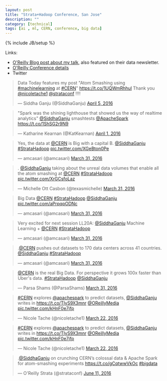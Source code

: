 ```yaml
---
layout: post
title: "Strata+Hadoop Conference, San Jose"
description: ""
category: [technical]
tags: [ai , ml, CERN, conference, big data]
---
```

{% include JB/setup %}

Links: 

- [O'Reilly Blog post about my talk](https://www.oreilly.com/ideas/cern-seeks-to-predict-new-and-popular-data-sets), also featured on their data newsletter. 
- [O'Reilly Conference details](http://conferences.oreilly.com/strata/hadoop-big-data-ca/public/schedule/detail/47052)
- Twitter

<blockquote class="twitter-tweet" data-lang="en"><p lang="en" dir="ltr">Data Today features my post &quot;Atom Smashing using <a href="https://twitter.com/hashtag/machinelearning?src=hash">#machinelearning</a> at <a href="https://twitter.com/hashtag/CERN?src=hash">#CERN</a>&quot; <a href="https://t.co/1UQWmRhhul">https://t.co/1UQWmRhhul</a> Thank you <a href="https://twitter.com/nicoletache1">@nicoletache1</a> <a href="https://twitter.com/strataconf">@strataconf</a> !!!!</p>&mdash; Siddha Ganju (@SiddhaGanju) <a href="https://twitter.com/SiddhaGanju/status/717153066374586369">April 5, 2016</a></blockquote><script async src="//platform.twitter.com/widgets.js" charset="utf-8"></script><blockquote class="twitter-tweet" data-lang="en"><p lang="en" dir="ltr">&quot;Spark was the shining lighthouse that showed us the way of realtime analytics&quot; <a href="https://twitter.com/SiddhaGanju">@SiddhaGanju</a> smashtests <a href="https://twitter.com/ApacheSpark">@ApacheSpark</a> <a href="https://t.co/1ShSG2r9N9">https://t.co/1ShSG2r9N9</a></p>&mdash; Katharine Kearnan (@KatKearnan) <a href="https://twitter.com/KatKearnan/status/716008360714366977">April 1, 2016</a></blockquote><script async src="//platform.twitter.com/widgets.js" charset="utf-8"></script><blockquote class="twitter-tweet" data-lang="en"><p lang="en" dir="ltr">Yes, the data at <a href="https://twitter.com/CERN">@CERN</a> is Big with a capital B. <a href="https://twitter.com/SiddhaGanju">@SiddhaGanju</a> <a href="https://twitter.com/hashtag/StrataHadoop?src=hash">#StrataHadoop</a> <a href="https://t.co/XGeBton0Pe">pic.twitter.com/XGeBton0Pe</a></p>&mdash; amcasari (@amcasari) <a href="https://twitter.com/amcasari/status/715658934866972672">March 31, 2016</a></blockquote><script async src="//platform.twitter.com/widgets.js" charset="utf-8"></script><blockquote class="twitter-tweet" data-lang="en"><p lang="en" dir="ltr">. <a href="https://twitter.com/SiddhaGanju">@SiddhaGanju</a> taking about the unreal data volumes that enable all the atom smashing at <a href="https://twitter.com/CERN">@CERN</a> <a href="https://twitter.com/hashtag/StrataHadoop?src=hash">#StrataHadoop</a> <a href="https://t.co/XrGCsfoLaz">pic.twitter.com/XrGCsfoLaz</a></p>&mdash; Michelle Ott Casbon (@texasmichelle) <a href="https://twitter.com/texasmichelle/status/715658398549745664">March 31, 2016</a></blockquote><script async src="//platform.twitter.com/widgets.js" charset="utf-8"></script><blockquote class="twitter-tweet" data-lang="en"><p lang="tl" dir="ltr">Big Data <a href="https://twitter.com/CERN">@CERN</a> <a href="https://twitter.com/hashtag/StrataHadoop?src=hash">#StrataHadoop</a> <a href="https://twitter.com/SiddhaGanju">@SiddhaGanju</a> <a href="https://t.co/aPrpqpODNc">pic.twitter.com/aPrpqpODNc</a></p>&mdash; amcasari (@amcasari) <a href="https://twitter.com/amcasari/status/715657737196032000">March 31, 2016</a></blockquote><script async src="//platform.twitter.com/widgets.js" charset="utf-8"></script><blockquote class="twitter-tweet" data-lang="en"><p lang="en" dir="ltr">Very excited for next session LL20A: <a href="https://twitter.com/SiddhaGanju">@SiddhaGanju</a> Machine Learning + <a href="https://twitter.com/CERN">@CERN</a> <a href="https://twitter.com/hashtag/StrataHadoop?src=hash">#StrataHadoop</a></p>&mdash; amcasari (@amcasari) <a href="https://twitter.com/amcasari/status/715654695537106945">March 31, 2016</a></blockquote><script async src="//platform.twitter.com/widgets.js" charset="utf-8"></script><blockquote class="twitter-tweet" data-lang="en"><p lang="en" dir="ltr">.<a href="https://twitter.com/CERN">@CERN</a> pushes out datasets to 170 data centers across 41 countries. <a href="https://twitter.com/SiddhaGanju">@SiddhaGanju</a> <a href="https://twitter.com/hashtag/StrataHadoop?src=hash">#StrataHadoop</a></p>&mdash; amcasari (@amcasari) <a href="https://twitter.com/amcasari/status/715657168385482752">March 31, 2016</a></blockquote><script async src="//platform.twitter.com/widgets.js" charset="utf-8"></script><blockquote class="twitter-tweet" data-lang="en"><p lang="en" dir="ltr"><a href="https://twitter.com/CERN">@CERN</a> is the real Big Data. For perspective it grows 100x faster than Uber&#39;s data. <a href="https://twitter.com/hashtag/StrataHadoop?src=hash">#StrataHadoop</a> <a href="https://twitter.com/SiddhaGanju">@SiddhaGanju</a></p>&mdash; Parsa Shams (@ParsaShams) <a href="https://twitter.com/ParsaShams/status/715659346936397824">March 31, 2016</a></blockquote><script async src="//platform.twitter.com/widgets.js" charset="utf-8"></script><blockquote class="twitter-tweet" data-lang="en"><p lang="en" dir="ltr"><a href="https://twitter.com/hashtag/CERN?src=hash">#CERN</a> explores <a href="https://twitter.com/ApacheSpark">@apachespark</a> to predict datasets, <a href="https://twitter.com/SiddhaGanju">@SiddhaGanju</a> writes in <a href="https://t.co/TIyS9X3mnr">https://t.co/TIyS9X3mnr</a> <a href="https://twitter.com/OReillyMedia">@OReillyMedia</a> <a href="https://t.co/kHnF0e7jfp">pic.twitter.com/kHnF0e7jfp</a></p>&mdash; Nicole Tache (@nicoletache1) <a href="https://twitter.com/nicoletache1/status/712320881796624384">March 22, 2016</a></blockquote><script async src="//platform.twitter.com/widgets.js" charset="utf-8"></script><blockquote class="twitter-tweet" data-lang="en"><p lang="en" dir="ltr"><a href="https://twitter.com/hashtag/CERN?src=hash">#CERN</a> explores <a href="https://twitter.com/ApacheSpark">@apachespark</a> to predict datasets, <a href="https://twitter.com/SiddhaGanju">@SiddhaGanju</a> writes in <a href="https://t.co/TIyS9X3mnr">https://t.co/TIyS9X3mnr</a> <a href="https://twitter.com/OReillyMedia">@OReillyMedia</a> <a href="https://t.co/kHnF0e7jfp">pic.twitter.com/kHnF0e7jfp</a></p>&mdash; Nicole Tache (@nicoletache1) <a href="https://twitter.com/nicoletache1/status/712320881796624384">March 22, 2016</a></blockquote>
<script async src="//platform.twitter.com/widgets.js" charset="utf-8"></script><blockquote class="twitter-tweet" data-lang="en"><p lang="en" dir="ltr">.<a href="https://twitter.com/SiddhaGanju">@SiddhaGanju</a> on crunching CERN’s colossal data &amp; Apache Spark for atom-smashing experiments <a href="https://t.co/gCqtwwVkOc">https://t.co/gCqtwwVkOc</a> <a href="https://twitter.com/hashtag/bigdata?src=hash">#bigdata</a></p>&mdash; O&#39;Reilly Strata (@strataconf) <a href="https://twitter.com/strataconf/status/741709153492738048">June 11, 2016</a></blockquote>
<script async src="//platform.twitter.com/widgets.js" charset="utf-8"></script>

